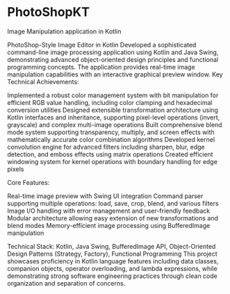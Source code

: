# PhotoShopKT
Image Manipulation application in Kotlin

PhotoShop-Style Image Editor in Kotlin
Developed a sophisticated command-line image processing application using Kotlin and Java Swing, demonstrating advanced object-oriented design principles and functional programming concepts. The application provides real-time image manipulation capabilities with an interactive graphical preview window.
Key Technical Achievements:

Implemented a robust color management system with bit manipulation for efficient RGB value handling, including color clamping and hexadecimal conversion utilities
Designed extensible transformation architecture using Kotlin interfaces and inheritance, supporting pixel-level operations (invert, grayscale) and complex multi-image operations
Built comprehensive blend mode system supporting transparency, multiply, and screen effects with mathematically accurate color combination algorithms
Developed kernel convolution engine for advanced filters including sharpen, blur, edge detection, and emboss effects using matrix operations
Created efficient windowing system for kernel operations with boundary handling for edge pixels

Core Features:

Real-time image preview with Swing UI integration
Command parser supporting multiple operations: load, save, crop, blend, and various filters
Image I/O handling with error management and user-friendly feedback
Modular architecture allowing easy extension of new transformations and blend modes
Memory-efficient image processing using BufferedImage manipulation

Technical Stack:
Kotlin, Java Swing, BufferedImage API, Object-Oriented Design Patterns (Strategy, Factory), Functional Programming
This project showcases proficiency in Kotlin language features including data classes, companion objects, operator overloading, and lambda expressions, while demonstrating strong software engineering practices through clean code organization and separation of concerns.
